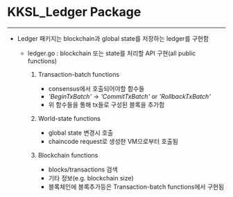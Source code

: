 # KKSL_Ledger Package
---

- Ledger 패키지는 blockchain과 global state를 저장하는 ledger를 구현함

	- ledger.go : blockchain 또는 state를 처리할 API 구현(all public functions)
		1. Transaction-batch functions
			- consensus에서 호출되어야할 함수들
			- *'BeginTxBatch'* -> *'CommitTxBatch'* or *'RollbackTxBatch'*
			- 위 함수들을 통해 tx들로 구성된 블록을 추가함

		2. World-state functions
			- global state 변경시 호출
			- chaincode request로 생성한 VM으로부터 호출됨

		3. Blockchain functions
			- blocks/transactions 검색
			- 기타 정보(e.g. blockchain size)
			- 블록체인에 블록추가등은 Transaction-batch functions에서 구현됨

